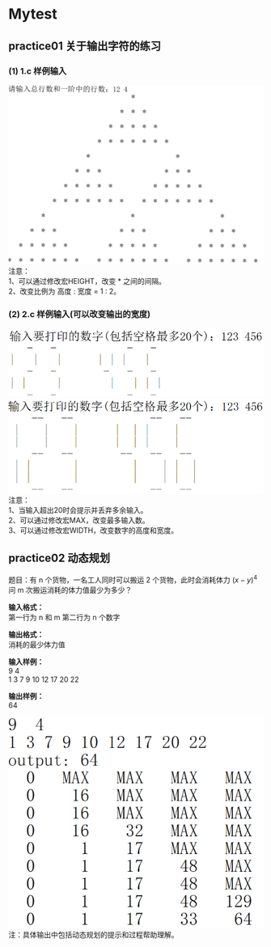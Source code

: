 # Mytest

##  practice01 关于输出字符的练习

### (1) 1.c 样例输入
![picture01出现错误！！](https://github.com/shiawaseli/Mytest/blob/master/img-storage/practice1a.png)
<br>注意：
<br>1、可以通过修改宏HEIGHT，改变 * 之间的间隔。
<br>2、改变比例为 高度 : 宽度 = 1 : 2。

### (2) 2.c 样例输入(可以改变输出的宽度)
![picture02出现错误！！](https://github.com/shiawaseli/Mytest/blob/master/img-storage/practice1b.png)
![picture03出现错误！！](https://github.com/shiawaseli/Mytest/blob/master/img-storage/practice1c.png)
<br>注意：
<br>1、当输入超出20时会提示并丢弃多余输入。
<br>2、可以通过修改宏MAX，改变最多输入数。
<br>3、可以通过修改宏WIDTH，改变数字的高度和宽度。

##	practice02 动态规划

题目：有 n 个货物，一名工人同时可以搬运 2 个货物，此时会消耗体力 $(x - y)^4$ 问 m 次搬运消耗的体力值最少为多少？

**输入格式：**
<br>第一行为 n 和 m
第二行为 n 个数字

**输出格式：**
<br>消耗的最少体力值

**输入样例：**
<br>9  4
<br>1 3 7 9 10 12 17 20 22

**输出样例：**
<br>64

![picture02出现错误！！](https://github.com/shiawaseli/Mytest/blob/master/img-storage/practice2.png)
<br>注：具体输出中包括动态规划的提示和过程帮助理解。
